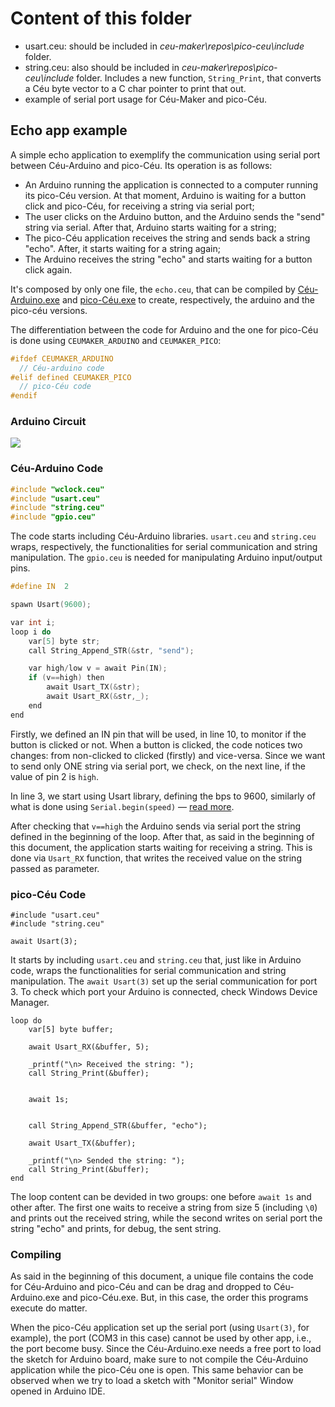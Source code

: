 # Content of this folder
- usart.ceu: should be included in *ceu-maker\repos\pico-ceu\include* folder.
- string.ceu: also should be included in *ceu-maker\repos\pico-ceu\include* folder. Includes a new function, ```String_Print```, that converts a Céu byte vector to a C char pointer to print that out.
- example of serial port usage for Céu-Maker and pico-Céu.

## Echo app example

A simple echo application to exemplify the communication using serial port between Céu-Arduino and pico-Céu. Its operation is as follows:
- An Arduino running the application is connected to a computer running its pico-Céu version. At that moment, Arduino is waiting for a button click and pico-Céu, for receiving a string via serial port;
- The user clicks on the Arduino button, and the Arduino sends the "send" string via serial. After that, Arduino starts waiting for a string;
- The pico-Céu application receives the string and sends back a string "echo". After, it starts waiting for a string again;
- The Arduino receives the string "echo" and starts waiting for a button click again.

It's composed by only one file, the ```echo.ceu```, that can be compiled by [Céu-Arduino.exe](https://github.com/ceu-lang/ceu-maker/tree/develop/ceu-maker/bin) and [pico-Céu.exe](https://github.com/ceu-lang/ceu-maker/tree/develop/ceu-maker/bin) to create, respectively, the arduino and the pico-céu versions.

The differentiation between the code for Arduino and the one for pico-Céu is done using ```CEUMAKER_ARDUINO``` and ```CEUMAKER_PICO```:
```cpp
#ifdef CEUMAKER_ARDUINO
  // Céu-arduino code
#elif defined CEUMAKER_PICO
  // pico-Céu code
#endif
```

### Arduino Circuit
![](https://uploaddeimagens.com.br/images/001/476/114/full/ceu-maker-echo-2.png?1529594202)

### Céu-Arduino Code
```cpp
#include "wclock.ceu"
#include "usart.ceu"
#include "string.ceu"
#include "gpio.ceu"
```
The code starts including Céu-Arduino libraries. ```usart.ceu``` and ```string.ceu``` wraps, respectively, the functionalities for serial communication and string manipulation. The ```gpio.ceu``` is needed for manipulating Arduino input/output pins.

```cpp
#define IN  2

spawn Usart(9600);

var int i;
loop i do
    var[5] byte str;
    call String_Append_STR(&str, "send");

    var high/low v = await Pin(IN);
    if (v==high) then
        await Usart_TX(&str);
        await Usart_RX(&str,_);
    end
end
```
Firstly, we defined an IN pin that will be used, in line 10, to monitor if the button is clicked or not. When a button is clicked, the code notices two changes: from non-clicked to clicked (firstly) and vice-versa. Since we want to send only ONE string via serial port, we check, on the next line, if the value of pin 2 is ```high```.

In line 3, we start using Usart library, defining the bps to 9600, similarly of what is done using ```Serial.begin(speed)``` — [read more](https://www.arduino.cc/en/serial/begin).

After checking that ```v==high``` the Arduino sends via serial port the string defined in the beginning of the loop. After that, as said in the beginning of this document, the application starts waiting for receiving a string. This is done via ```Usart_RX``` function, that writes the received value on the string passed as parameter.

### pico-Céu Code
```
#include "usart.ceu"
#include "string.ceu"

await Usart(3);
```

It starts by including ```usart.ceu``` and ```string.ceu``` that, just like in Arduino code, wraps the functionalities for serial communication and string manipulation. The ```await Usart(3)``` set up the serial communication for port 3. To check which port your Arduino is connected, check Windows Device Manager.

```
loop do
    var[5] byte buffer;

    await Usart_RX(&buffer, 5);

    _printf("\n> Received the string: ");
    call String_Print(&buffer);  


    await 1s;


    call String_Append_STR(&buffer, "echo");

    await Usart_TX(&buffer);

    _printf("\n> Sended the string: ");
    call String_Print(&buffer);      
end
```

The loop content can be devided in two groups: one before ```await 1s``` and other after. The first one waits to receive a string from size 5 (including ```\0```) and prints out the received string, while the second writes on serial port the string "echo" and prints, for debug, the sent string.

### Compiling
As said in the beginning of this document, a unique file contains the code for Céu-Arduino and pico-Céu and can be drag and dropped to Céu-Arduino.exe and pico-Céu.exe. But, in this case, the order this programs execute do matter.

When the pico-Céu application set up the serial port (using ```Usart(3)```, for example), the port (COM3 in this case) cannot be used by other app, i.e., the port become busy. Since the Céu-Arduino.exe needs a free port to load the sketch for Arduino board, make sure to not compile the Céu-Arduino application while the pico-Céu one is open. This same behavior can be observed when we try to load a sketch with "Monitor serial" Window opened in Arduino IDE.
